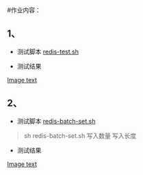 #作业内容：

## 1、

- 测试脚本
[redis-test.sh](redis-test.sh)

- 测试结果

[Image text](redis-benhmark-test.png)

## 2、

- 测试脚本
[redis-batch-set.sh](redis-batch-set.sh)

> sh redis-batch-set.sh 写入数量 写入长度

- 测试结果

[Image text](2021-12-12_015554.png)